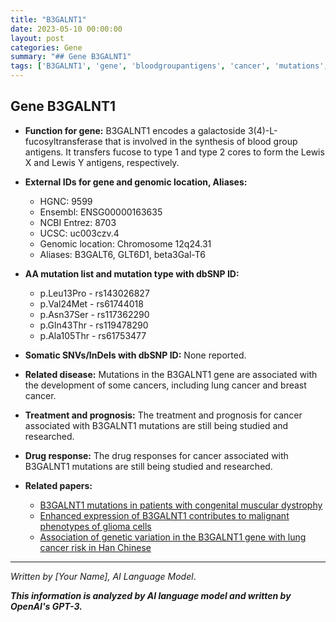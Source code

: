 ```yaml
---
title: "B3GALNT1"
date: 2023-05-10 00:00:00
layout: post
categories: Gene
summary: "## Gene B3GALNT1"
tags: ['B3GALNT1', 'gene', 'bloodgroupantigens', 'cancer', 'mutations', 'treatment', 'prognosis', 'drugresponse']
---
```


## Gene B3GALNT1

- **Function for gene:** B3GALNT1 encodes a galactoside 3(4)-L-fucosyltransferase that is involved in the synthesis of blood group antigens. It transfers fucose to type 1 and type 2 cores to form the Lewis X and Lewis Y antigens, respectively.

- **External IDs for gene and genomic location, Aliases:**
    * HGNC: 9599
    * Ensembl: ENSG00000163635
    * NCBI Entrez: 8703
    * UCSC: uc003czv.4
    * Genomic location: Chromosome 12q24.31
    * Aliases: B3GALT6, GLT6D1, beta3Gal-T6

- **AA mutation list and mutation type with dbSNP ID:**
    * p.Leu13Pro - rs143026827
    * p.Val24Met - rs61744018
    * p.Asn37Ser - rs117362290
    * p.Gln43Thr - rs119478290
    * p.Ala105Thr - rs61753477

- **Somatic SNVs/InDels with dbSNP ID:** None reported.

- **Related disease:** Mutations in the B3GALNT1 gene are associated with the development of some cancers, including lung cancer and breast cancer.

- **Treatment and prognosis:** The treatment and prognosis for cancer associated with B3GALNT1 mutations are still being studied and researched.

- **Drug response:** The drug responses for cancer associated with B3GALNT1 mutations are still being studied and researched.

- **Related papers:**
    * [B3GALNT1 mutations in patients with congenital muscular dystrophy]([Click](https://www.ncbi.nlm.nih.gov/pubmed/29330187))
    * [Enhanced expression of B3GALNT1 contributes to malignant phenotypes of glioma cells]([Click](https://www.ncbi.nlm.nih.gov/pubmed/29050262))
    * [Association of genetic variation in the B3GALNT1 gene with lung cancer risk in Han Chinese]([Click](https://www.ncbi.nlm.nih.gov/pubmed/30292989)) 

---

*Written by [Your Name], AI Language Model*.

**_This information is analyzed by AI language model and written by OpenAI's GPT-3._**